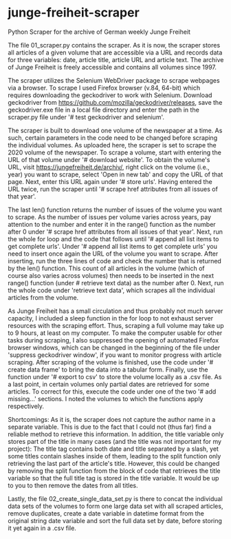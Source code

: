 # junge-freiheit-scraper
Python Scraper for the archive of German weekly Junge Freiheit

The file 01_scraper.py contains the scraper. As it is now, the scraper stores all articles of a given volume that are accessible via a URL and records data for three variables: date, article title, article URL and article text. The archive of Junge Freiheit is freely accessible and contains all volumes since 1997.  

The scraper utilizes the Selenium WebDriver package to scrape webpages via a browser. To scrape I used Firefox browser (v.84, 64-bit) which requires downloading the geckodriver to work with Selenium. Download geckodriver from https://github.com/mozilla/geckodriver/releases, save the geckodriver.exe file in a local file directory and enter the path in the scraper.py file under '# test geckodriver and selenium'. 

The scraper is built to download one volume of the newspaper at a time. As such, certain parameters in the code need to be changed before scraping the individual volumes. As uploaded here, the scraper is set to scrape the 2020 volume of the newspaper. To scrape a volume, start with entering the URL of that volume under '# download website'. To obtain the volume's URL, visit https://jungefreiheit.de/archiv/, right click on the volume (i.e., year) you want to scrape, select 'Open in new tab' and copy the URL of that page. Next, enter this URL again under '# store urls'. Having entered the URL twice, run the scraper until '# scrape href attributes from all issues of that year'. 

The last len() function returns the number of issues of the volume you want to scrape. As the number of issues per volume varies across years, pay attention to the number and enter it in the range() function as the number after 0 under '# scrape href attributes from all issues of that year'. Next, run the whole for loop and the code that follows until '# append all list items to get complete urls'. Under '# append all list items to get complete urls' you need to insert once again the URL of the volume you want to scrape. After inserting, run the three lines of code and check the number that is returned by the len() function. This count of all articles in the volume (which of course also varies across volumes) then needs to be inserted in the next range() function (under # retrieve text data) as the number after 0. Next, run the whole code under 'retrieve text data', which scrapes all the individual articles from the volume. 

As Junge Freiheit has a small circulation and thus probably not much server capacity, I included a sleep function in the for loop to not exhaust server resources with the scraping effort. Thus, scraping a full volume may take up to 9 hours, at least on my computer. To make the computer usable for other tasks during scraping, I also suppressed the opening of automated Firefox browser windows, which can be changed in the beginning of the file under 'suppress geckodriver window', if you want to monitor progress with article scraping. After scraping of the volume is finished, use the code under '# create data frame' to bring the data into a tabular form. Finally, use the function under '# export to csv' to store the volume locally as a .csv file. As a last point, in certain volumes only partial dates are retrieved for some articles. To correct for this, execute the code under one of the two '# add missing...' sections. I noted the volumes to which the functions apply respectively.

Shortcomings: As it is, the scraper does not capture the author name in a separate variable. This is due to the fact that I could not (thus far) find a reliable method to retrieve this information. In addition, the title variable only stores part of the title in many cases (and the title was not important for my project): The title tag contains both date and title separated by a slash, yet some titles contain slashes inside of them, leading to the split function only retrieving the last part of the article's title. However, this could be changed by removing the split function from the block of code that retrieves the title variable so that the full title tag is stored in the title variable. It would be up to you to then remove the dates from all titles. 

Lastly, the file 02_create_single_data_set.py is there to concat the individual data sets of the volumes to form one large data set with all scraped articles, remove duplicates, create a date variable in datetime format from the original string date variable and sort the full data set by date, before storing it yet again in a .csv file.
